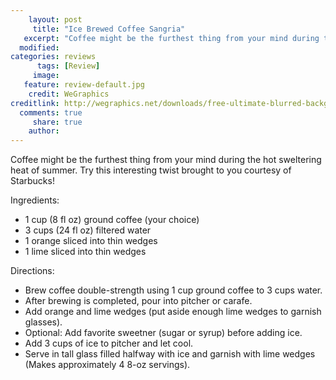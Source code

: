 ```yaml
---
    layout: post
     title: "Ice Brewed Coffee Sangria"
   excerpt: "Coffee might be the furthest thing from your mind during the hot sweltering heat of summer."
  modified: 
categories: reviews
      tags: [Review]
     image:
   feature: review-default.jpg
    credit: WeGraphics
creditlink: http://wegraphics.net/downloads/free-ultimate-blurred-background-pack/
  comments: true
     share: true
    author: 
---
```

Coffee might be the furthest thing from your mind during the hot sweltering heat of summer.  Try this interesting twist brought to you courtesy of Starbucks!

Ingredients:

- 1 cup (8 fl oz) ground coffee (your choice)
- 3 cups (24 fl oz) filtered water
- 1 orange sliced into thin wedges
- 1 lime sliced into thin wedges

Directions:

* Brew coffee double-strength using 1 cup ground coffee to 3 cups water.
* After brewing is completed, pour into pitcher or carafe.
* Add orange and lime wedges (put aside enough lime wedges to garnish glasses).
* Optional: Add favorite sweetner (sugar or syrup) before adding ice.
* Add 3 cups of ice to pitcher and let cool.
* Serve in tall glass filled halfway with ice and garnish with lime wedges (Makes approximately 4 8-oz servings).

